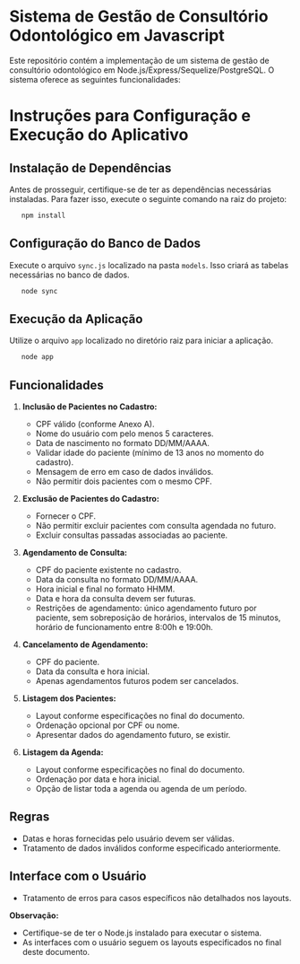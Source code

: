 # Sistema de Gestão de Consultório Odontológico em Javascript

Este repositório contém a implementação de um sistema de gestão de consultório odontológico em Node.js/Express/Sequelize/PostgreSQL. O sistema oferece as seguintes funcionalidades:

# Instruções para Configuração e Execução do Aplicativo

## Instalação de Dependências

Antes de prosseguir, certifique-se de ter as dependências necessárias instaladas. Para fazer isso, execute o seguinte comando na raiz do projeto:

```bash
   npm install
```

## Configuração do Banco de Dados

Execute o arquivo `sync.js` localizado na pasta `models`. Isso criará as tabelas necessárias no banco de dados.


```bash
   node sync
```

## Execução da Aplicação

Utilize o arquivo `app` localizado no diretório raiz para iniciar a aplicação.
```bash
   node app
```

## Funcionalidades

1. **Inclusão de Pacientes no Cadastro:**
   - CPF válido (conforme Anexo A).
   - Nome do usuário com pelo menos 5 caracteres.
   - Data de nascimento no formato DD/MM/AAAA.
   - Validar idade do paciente (mínimo de 13 anos no momento do cadastro).
   - Mensagem de erro em caso de dados inválidos.
   - Não permitir dois pacientes com o mesmo CPF.

2. **Exclusão de Pacientes do Cadastro:**
   - Fornecer o CPF.
   - Não permitir excluir pacientes com consulta agendada no futuro.
   - Excluir consultas passadas associadas ao paciente.

3. **Agendamento de Consulta:**
   - CPF do paciente existente no cadastro.
   - Data da consulta no formato DD/MM/AAAA.
   - Hora inicial e final no formato HHMM.
   - Data e hora da consulta devem ser futuras.
   - Restrições de agendamento: único agendamento futuro por paciente, sem sobreposição de horários, intervalos de 15 minutos, horário de funcionamento entre 8:00h e 19:00h.

4. **Cancelamento de Agendamento:**
   - CPF do paciente.
   - Data da consulta e hora inicial.
   - Apenas agendamentos futuros podem ser cancelados.

5. **Listagem dos Pacientes:**
   - Layout conforme especificações no final do documento.
   - Ordenação opcional por CPF ou nome.
   - Apresentar dados do agendamento futuro, se existir.

6. **Listagem da Agenda:**
   - Layout conforme especificações no final do documento.
   - Ordenação por data e hora inicial.
   - Opção de listar toda a agenda ou agenda de um período.

## Regras
- Datas e horas fornecidas pelo usuário devem ser válidas.
- Tratamento de dados inválidos conforme especificado anteriormente.

## Interface com o Usuário
- Tratamento de erros para casos específicos não detalhados nos layouts.

**Observação:**
- Certifique-se de ter o Node.js instalado para executar o sistema.
- As interfaces com o usuário seguem os layouts especificados no final deste documento.

